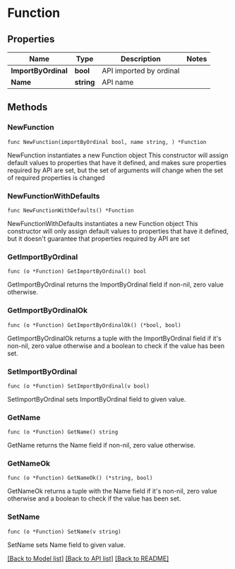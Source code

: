 # Function

## Properties

Name | Type | Description | Notes
------------ | ------------- | ------------- | -------------
**ImportByOrdinal** | **bool** | API imported by ordinal | 
**Name** | **string** | API name | 

## Methods

### NewFunction

`func NewFunction(importByOrdinal bool, name string, ) *Function`

NewFunction instantiates a new Function object
This constructor will assign default values to properties that have it defined,
and makes sure properties required by API are set, but the set of arguments
will change when the set of required properties is changed

### NewFunctionWithDefaults

`func NewFunctionWithDefaults() *Function`

NewFunctionWithDefaults instantiates a new Function object
This constructor will only assign default values to properties that have it defined,
but it doesn't guarantee that properties required by API are set

### GetImportByOrdinal

`func (o *Function) GetImportByOrdinal() bool`

GetImportByOrdinal returns the ImportByOrdinal field if non-nil, zero value otherwise.

### GetImportByOrdinalOk

`func (o *Function) GetImportByOrdinalOk() (*bool, bool)`

GetImportByOrdinalOk returns a tuple with the ImportByOrdinal field if it's non-nil, zero value otherwise
and a boolean to check if the value has been set.

### SetImportByOrdinal

`func (o *Function) SetImportByOrdinal(v bool)`

SetImportByOrdinal sets ImportByOrdinal field to given value.


### GetName

`func (o *Function) GetName() string`

GetName returns the Name field if non-nil, zero value otherwise.

### GetNameOk

`func (o *Function) GetNameOk() (*string, bool)`

GetNameOk returns a tuple with the Name field if it's non-nil, zero value otherwise
and a boolean to check if the value has been set.

### SetName

`func (o *Function) SetName(v string)`

SetName sets Name field to given value.



[[Back to Model list]](../README.md#documentation-for-models) [[Back to API list]](../README.md#documentation-for-api-endpoints) [[Back to README]](../README.md)


